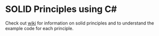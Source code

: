 # SOLID Principles using C#
Check out <a href="https://github.com/Subrata019/SolidPrinciples/wiki">wiki</a> for information on solid principles and to understand the example code for each principle.
